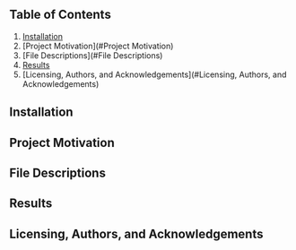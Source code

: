 ## Table of Contents
1)    [Installation](#installation)
2)    [Project Motivation](#Project Motivation)
3)    [File Descriptions](#File Descriptions)
4)    [Results](#Results)
5)    [Licensing, Authors, and Acknowledgements](#Licensing, Authors, and Acknowledgements)

## Installation








## Project Motivation

## File Descriptions

## Results


## Licensing, Authors, and Acknowledgements
